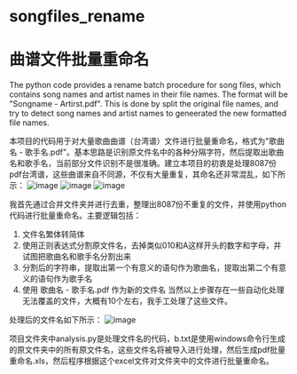 # songfiles_rename
# 曲谱文件批量重命名


The python code provides a rename batch procedure for song files, which contains song names and artist names in their file names. The format will be "Songname - Artirst.pdf".
This is done by split the original file names, and try to detect song names and artist names to geneerated the new formatted file names.

本项目的代码用于对大量歌曲曲谱（台湾谱）文件进行批量重命名，格式为"歌曲名 - 歌手名.pdf"。基本思路是识别原文件名中的各种分隔字符，然后提取出歌曲名和歌手名，当前部分文件识别不是很准确。建立本项目的初衷是处理8087份pdf台湾谱，这些曲谱来自不同源，不仅有大量重复，其命名还非常混乱，如下所示：
![image](https://user-images.githubusercontent.com/6952405/143989018-7a86de94-fb2a-48b6-b863-d45faf4a1af5.png)
![image](https://user-images.githubusercontent.com/6952405/143989037-57dbfc67-94b4-4d59-bcad-19149ade22a0.png)
![image](https://user-images.githubusercontent.com/6952405/143988856-655b407e-a3ad-4dae-b37e-e6834e7abe5d.png)

我首先通过合并文件夹并进行去重，整理出8087份不重复的文件，并使用python代码进行批量重命名。主要逻辑包括：
1. 文件名繁体转简体
2. 使用正则表达式分割原文件名，去掉类似010和A这样开头的数字和字母，并试图把歌曲名和歌手名分割出来
3. 分割后的字符串，提取出第一个有意义的语句作为歌曲名，提取出第二个有意义的语句作为歌手名
4. 使用 歌曲名 - 歌手名.pdf 作为新的文件名
当然以上步骤存在一些自动化处理无法覆盖的文件，大概有10个左右，我手工处理了这些文件。

处理后的文件名如下所示：
![image](https://user-images.githubusercontent.com/6952405/143989469-9c426c52-a7e6-47a0-8d1c-84665b091d33.png)

项目文件夹中analysis.py是处理文件名的代码，b.txt是使用windows命令行生成的原文件夹中的所有原文件名，这些文件名将被导入进行处理，然后生成pdf批量重命名.xls，然后程序根据这个excel文件对文件夹中的文件进行批量重命名。



